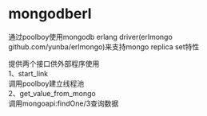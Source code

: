 # mongodberl
通过poolboy使用mongodb erlang driver(erlmongo  github.com/yunba/erlmongo)来支持mongo replica set特性

提供两个接口供外部程序使用  
1、start_link  
   调用poolboy建立线程池  
2、get_value_from_mongo  
   调用mongoapi:findOne/3查询数据  

    

